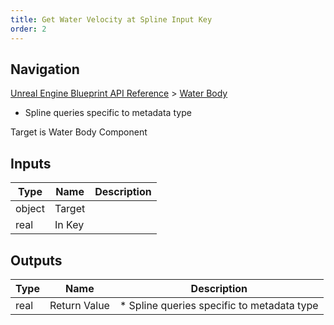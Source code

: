 ```yaml
---
title: Get Water Velocity at Spline Input Key
order: 2
---
```

## Navigation

[Unreal Engine Blueprint API Reference](https://dev.epicgames.com/documentation/en-us/unreal-engine/BlueprintAPI) > [Water Body](https://dev.epicgames.com/documentation/en-us/unreal-engine/BlueprintAPI/WaterBody)

- Spline queries specific to metadata type

Target is Water Body Component

## Inputs

| Type | Name | Description |
| --- | --- | --- |
| object | Target |  |
| real | In Key |  |

## Outputs

| Type | Name | Description |
| --- | --- | --- |
| real | Return Value | * Spline queries specific to metadata type |
